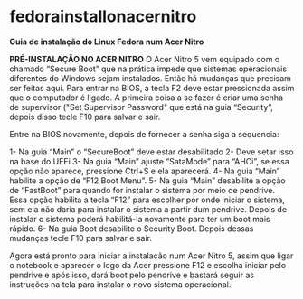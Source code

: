# fedorainstallonacernitro
**Guia de instalação do Linux Fedora num Acer Nitro**

**PRÉ-INSTALAÇÃO NO ACER NITRO**
O Acer Nitro 5 vem equipado com o chamado “Secure Boot” que na prática impede que sistemas operacionais diferentes do Windows sejam instalados. Então há mudanças que precisam ser feitas aqui.
Para entrar na BIOS, a tecla F2 deve estar pressionada assim que o computador é ligado.
A primeira coisa a se fazer é criar uma senha de supervisor ("Set Supervisor Password" que está na guia “Security”, depois disso tecle F10 para salvar e sair.

Entre na BIOS novamente, depois de fornecer a senha siga a sequencia:

1- Na guia “Main” o “SecureBoot” deve estar desabilitado
2- Deve setar isso na base do UEFi
3- Na guia “Main” ajuste “SataMode” para “AHCi”, se essa opção não aparece, pressione Ctrl+S e ela aparecerá.
4- Na guia “Main” habilite a opção de “F12 Boot Menu”.
5- Na guia “Main” desabilite a opção de “FastBoot” para quando for instalar o sistema por meio de pendrive. Essa opção habilita a tecla “F12” para escolher por onde iniciar o sistema, sem ela não daria para instalar o sistema a partir dum pendrive.  Depois de instalar o sistema poderá habilitá-la novamente para ter um boot mais rápido.
6- Na guia Boot desabilite o Security Boot.
Depois dessas mudanças tecle F10 para salvar e sair.

Agora está pronto para iniciar a instalação num Acer Nitro 5, assim que ligar o notebook e aparecer o logo da Acer pressione F12 e escolha iniciar pelo pendrive e após isso, dará boot pelo pendrive e bastará seguir as instruções na tela para instalar o novo sistema operacional.



